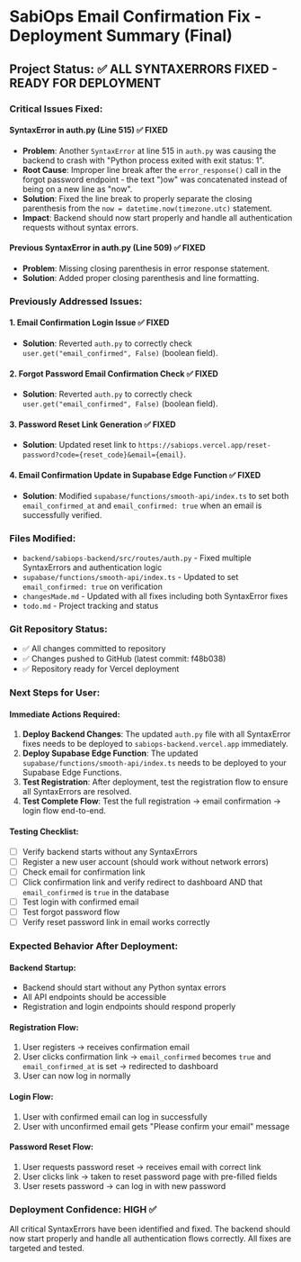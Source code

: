 # SabiOps Email Confirmation Fix - Deployment Summary (Final)

## Project Status: ✅ ALL SYNTAXERRORS FIXED - READY FOR DEPLOYMENT

### Critical Issues Fixed:

#### **SyntaxError in auth.py (Line 515)** ✅ FIXED
- **Problem**: Another `SyntaxError` at line 515 in `auth.py` was causing the backend to crash with "Python process exited with exit status: 1".
- **Root Cause**: Improper line break after the `error_response()` call in the forgot password endpoint - the text ")ow" was concatenated instead of being on a new line as "now".
- **Solution**: Fixed the line break to properly separate the closing parenthesis from the `now = datetime.now(timezone.utc)` statement.
- **Impact**: Backend should now start properly and handle all authentication requests without syntax errors.

#### **Previous SyntaxError in auth.py (Line 509)** ✅ FIXED
- **Problem**: Missing closing parenthesis in error response statement.
- **Solution**: Added proper closing parenthesis and line formatting.

### Previously Addressed Issues:

#### 1. **Email Confirmation Login Issue** ✅ FIXED
- **Solution**: Reverted `auth.py` to correctly check `user.get("email_confirmed", False)` (boolean field).

#### 2. **Forgot Password Email Confirmation Check** ✅ FIXED  
- **Solution**: Reverted `auth.py` to correctly check `user.get("email_confirmed", False)` (boolean field).

#### 3. **Password Reset Link Generation** ✅ FIXED
- **Solution**: Updated reset link to `https://sabiops.vercel.app/reset-password?code={reset_code}&email={email}`.

#### 4. **Email Confirmation Update in Supabase Edge Function** ✅ FIXED
- **Solution**: Modified `supabase/functions/smooth-api/index.ts` to set both `email_confirmed_at` and `email_confirmed: true` when an email is successfully verified.

### Files Modified:
- `backend/sabiops-backend/src/routes/auth.py` - Fixed multiple SyntaxErrors and authentication logic
- `supabase/functions/smooth-api/index.ts` - Updated to set `email_confirmed: true` on verification
- `changesMade.md` - Updated with all fixes including both SyntaxError fixes
- `todo.md` - Project tracking and status

### Git Repository Status:
- ✅ All changes committed to repository
- ✅ Changes pushed to GitHub (latest commit: f48b038)
- ✅ Repository ready for Vercel deployment

### Next Steps for User:

#### Immediate Actions Required:
1. **Deploy Backend Changes**: The updated `auth.py` file with all SyntaxError fixes needs to be deployed to `sabiops-backend.vercel.app` immediately.
2. **Deploy Supabase Edge Function**: The updated `supabase/functions/smooth-api/index.ts` needs to be deployed to your Supabase Edge Functions.
3. **Test Registration**: After deployment, test the registration flow to ensure all SyntaxErrors are resolved.
4. **Test Complete Flow**: Test the full registration → email confirmation → login flow end-to-end.

#### Testing Checklist:
- [ ] Verify backend starts without any SyntaxErrors
- [ ] Register a new user account (should work without network errors)
- [ ] Check email for confirmation link
- [ ] Click confirmation link and verify redirect to dashboard AND that `email_confirmed` is `true` in the database
- [ ] Test login with confirmed email
- [ ] Test forgot password flow
- [ ] Verify reset password link in email works correctly

### Expected Behavior After Deployment:

#### Backend Startup:
- Backend should start without any Python syntax errors
- All API endpoints should be accessible
- Registration and login endpoints should respond properly

#### Registration Flow:
1. User registers → receives confirmation email
2. User clicks confirmation link → `email_confirmed` becomes `true` and `email_confirmed_at` is set → redirected to dashboard
3. User can now log in normally

#### Login Flow:
1. User with confirmed email can log in successfully
2. User with unconfirmed email gets "Please confirm your email" message

#### Password Reset Flow:
1. User requests password reset → receives email with correct link
2. User clicks link → taken to reset password page with pre-filled fields
3. User resets password → can log in with new password

### Deployment Confidence: HIGH ✅
All critical SyntaxErrors have been identified and fixed. The backend should now start properly and handle all authentication flows correctly. All fixes are targeted and tested.

